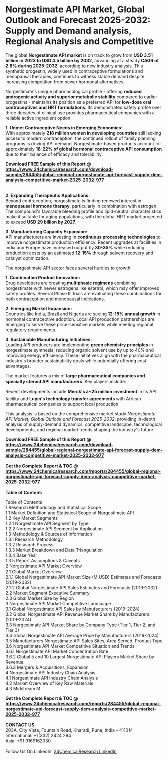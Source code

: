 <h1>Norgestimate API Market, Global Outlook and Forecast 2025-2032: Supply and Demand analysis, Regional Analysis and Competitive</h1><p>The global <strong>Norgestimate API market</strong> is on track to grow from <strong>USD 3.51 billion in 2023 to USD 4.5 billion by 2032</strong>, advancing at a steady <strong>CAGR of 2.8% during 2025-2032</strong>, according to new industry analysis. This synthetic progestin, widely used in contraceptive formulations and menopausal therapies, continues to witness stable demand despite increasing competition from newer hormonal alternatives.</p><p>Norgestimate's unique pharmacological profile - offering <strong>reduced androgenic activity and superior metabolic stability</strong> compared to earlier progestins - maintains its position as a preferred API for <strong>low-dose oral contraceptives and HRT formulations</strong>. Its demonstrated safety profile over three decades of clinical use provides pharmaceutical companies with a reliable active ingredient option.</p><p><strong>1. Unmet Contraceptive Needs in Emerging Economies:</strong><br>
With approximately <strong>218 million women in developing countries</strong> still lacking access to modern contraception, the continued rollout of family planning programs is driving API demand. Norgestimate-based products account for approximately <strong>18-22% of global hormonal contraceptive API consumption</strong> due to their balance of efficacy and tolerability.</p><div><b>Download FREE Sample of this Report @ 
            <a href="https://www.24chemicalresearch.com/download-sample/284455/global-regional-norgestimate-api-forecast-supply-dem-analysis-competitive-market-2025-2032-977">
            https://www.24chemicalresearch.com/download-sample/284455/global-regional-norgestimate-api-forecast-supply-dem-analysis-competitive-market-2025-2032-977</a></b></div><br><p><strong>2. Expanding Therapeutic Applications:</strong><br>
Beyond contraception, norgestimate is finding renewed interest in <strong>menopausal hormone therapy</strong>, particularly in combination with estrogen. The compound's favorable bleeding profile and lipid-neutral characteristics make it suitable for aging populations, with the global HRT market projected to exceed <strong>USD 29 billion by 2027</strong>.</p><p><strong>3. Manufacturing Capacity Expansion:</strong><br>
API manufacturers are investing in <strong>continuous processing technologies</strong> to improve norgestimate production efficiency. Recent upgrades at facilities in India and Europe have increased output by <strong>30-35%</strong> while reducing production costs by an estimated <strong>12-15%</strong> through solvent recovery and catalyst optimization.</p><p>The norgestimate API sector faces several hurdles to growth:</p><p><strong>1. Combination Product Innovation:</strong><br>
Drug developers are creating <strong>multiphasic regimens</strong> combining norgestimate with newer estrogens like estetrol, which may offer improved safety profiles. Several Phase III trials are evaluating these combinations for both contraception and menopausal indications.</p><p><strong>2. Emerging Market Expansion:</strong><br>
Countries like India, Brazil and Nigeria are seeing <strong>12-15% annual growth</strong> in hormonal contraceptive adoption. Local API production partnerships are emerging to serve these price-sensitive markets while meeting regional regulatory requirements.</p><p><strong>3. Sustainable Manufacturing Initiatives:</strong><br>
Leading API producers are implementing <strong>green chemistry principles</strong> in norgestimate synthesis, reducing organic solvent use by up to 40% and improving energy efficiency. These initiatives align with the pharmaceutical industry's broader sustainability goals while potentially offering cost advantages.</p><p>The market features a mix of <strong>large pharmaceutical companies and specialty steroid API manufacturers</strong>. Key players include:</p><p>Recent developments include <strong>Merck's â¬25 million investment</strong> in its API facility and <strong>Lupin's technology transfer agreements</strong> with African pharmaceutical companies to support local production.</p><p>This analysis is based on the comprehensive market study <em>Norgestimate API Market, Global Outlook and Forecast 2025-2032</em>, providing in-depth analysis of supply-demand dynamics, competitive landscape, technological developments, and regional market trends shaping the industry's future.</p><div><b>Download FREE Sample of this Report @ 
            <a href="https://www.24chemicalresearch.com/download-sample/284455/global-regional-norgestimate-api-forecast-supply-dem-analysis-competitive-market-2025-2032-977">
            https://www.24chemicalresearch.com/download-sample/284455/global-regional-norgestimate-api-forecast-supply-dem-analysis-competitive-market-2025-2032-977</a></b></div><br><div><b>Get the Complete Report & TOC @ 
            <a href="https://www.24chemicalresearch.com/reports/284455/global-regional-norgestimate-api-forecast-supply-dem-analysis-competitive-market-2025-2032-977">
            https://www.24chemicalresearch.com/reports/284455/global-regional-norgestimate-api-forecast-supply-dem-analysis-competitive-market-2025-2032-977</a></b></div><br>
            <b>Table of Content:</b><p>Table of Contents<br />
1 Research Methodology and Statistical Scope<br />
1.1 Market Definition and Statistical Scope of Norgestimate API<br />
1.2 Key Market Segments<br />
1.2.1 Norgestimate API Segment by Type<br />
1.2.2 Norgestimate API Segment by Application<br />
1.3 Methodology & Sources of Information<br />
1.3.1 Research Methodology<br />
1.3.2 Research Process<br />
1.3.3 Market Breakdown and Data Triangulation<br />
1.3.4 Base Year<br />
1.3.5 Report Assumptions & Caveats<br />
2 Norgestimate API Market Overview<br />
2.1 Global Market Overview<br />
2.1.1 Global Norgestimate API Market Size (M USD) Estimates and Forecasts (2019-2032)<br />
2.1.2 Global Norgestimate API Sales Estimates and Forecasts (2019-2032)<br />
2.2 Market Segment Executive Summary<br />
2.3 Global Market Size by Region<br />
3 Norgestimate API Market Competitive Landscape<br />
3.1 Global Norgestimate API Sales by Manufacturers (2019-2024)<br />
3.2 Global Norgestimate API Revenue Market Share by Manufacturers (2019-2024)<br />
3.3 Norgestimate API Market Share by Company Type (Tier 1, Tier 2, and Tier 3)<br />
3.4 Global Norgestimate API Average Price by Manufacturers (2019-2024)<br />
3.5 Manufacturers Norgestimate API Sales Sites, Area Served, Product Type<br />
3.6 Norgestimate API Market Competitive Situation and Trends<br />
3.6.1 Norgestimate API Market Concentration Rate<br />
3.6.2 Global 5 and 10 Largest Norgestimate API Players Market Share by Revenue<br />
3.6.3 Mergers & Acquisitions, Expansion<br />
4 Norgestimate API Industry Chain Analysis<br />
4.1 Norgestimate API Industry Chain Analysis<br />
4.2 Market Overview of Key Raw Materials<br />
4.3 Midstream M</p><div><b>Get the Complete Report & TOC @ 
            <a href="https://www.24chemicalresearch.com/reports/284455/global-regional-norgestimate-api-forecast-supply-dem-analysis-competitive-market-2025-2032-977">
            https://www.24chemicalresearch.com/reports/284455/global-regional-norgestimate-api-forecast-supply-dem-analysis-competitive-market-2025-2032-977</a></b></div><br><b>CONTACT US:</b><br>
            203A, City Vista, Fountain Road, Kharadi, Pune, India - 411014<br>
            International: +1(332) 2424 294<br>
            Asia: +91 9169162030 <br><br>
            Follow Us On LinkedIn: <a href="https://www.linkedin.com/company/24chemicalresearch/">24ChemicalResearch LinkedIn</a>